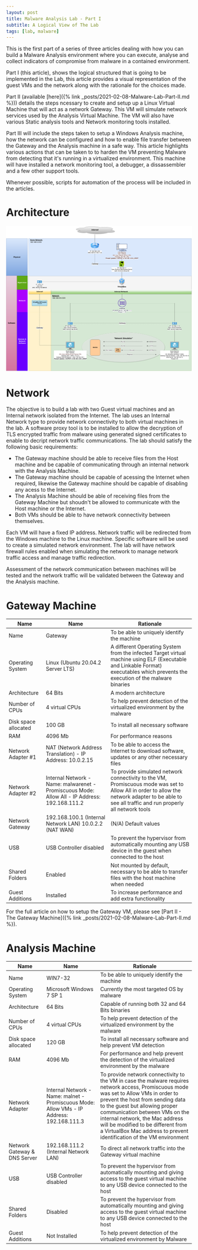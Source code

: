 ```yaml
---
layout: post
title: Malware Analysis Lab - Part I
subtitle: A Logical View of The Lab
tags: [lab, malware]
---
```


This is the first part of a series of three articles dealing with how you can build a Malware Analysis environment where you can execute, analyse and collect indicators of compromise from malware in a contained environment. 

Part I (this article), shows the logical structured that is going to be implemented in the Lab, this article provides a visual representation of the guest VMs and the network along with the rationale for the choices made.

Part II (available [here]({% link _posts/2021-02-08-Malware-Lab-Part-II.md %})) details the steps ncessary to create and setup up a Linux Virtual Machine that will act as a network Gateway. This VM will simulate network services used by the Analysis Virtual Machine. The VM will also have various Static analysis tools and Network monitoring tools installed.

Part III will include the steps taken to setup a Windows Analysis machine, how the network can be configured and how to enable file transfer between the Gateway and the Analysis machine in a safe way. This article highlights various actions that can be taken to to harden the VM preventing Malware from detecting that it's running in a virtualized environment. This machine will have installed a network monitoring tool, a debugger, a dissassembler and a few other support tools.

Whenever possible, scripts for automation of the process will be included in the articles.

# Architecture

![](../assets/lab-part-1/Malware_Analysis_Lab.png)

# Network

The objective is to build a lab with two Guest virtual machines and an Internal network isolated from the Internet. The lab uses an Internal Network type to provide network connectivity to both virtual machines in the lab. A software proxy tool is to be installed to allow the decryption of TLS encrypted traffic from malware using generated signed certificates to enable to decript network traffic communications. The lab should satisfy the following basic requirements:
- The Gateway machine should be able to receive files from the Host machine and be capable of communicating through an internal network with the Analysis Machine. 
- The Gateway machine should be capable of acessing the Internet when required, likewise the Gateway machine should be capable of disabling any acess to the Internet.
- The Analysis Machine should be able of receiving files from the Gateway Machine but shoudn't be allowed to communicate with the Host machine or the Internet. 
- Both VMs should be able to have network connectivity between themselves.

Each VM will have a fixed IP address. Network traffic will be redirected from the Windows machine to the Linux machine. Specific software will be used to create a simulated network environment. The lab will have network firewall rules enabled when simulating the network to manage network traffic access and manage traffic redirection.

Assessment of the network communication between machines will be tested and the network traffic will be validated  between the Gateway and the Analysis machine.

# Gateway Machine

| Name | Name | Rationale |
| --- | --- | --- |
| Name | Gateway | To be able to uniquely identify the machine |
| Operating System | Linux (Ubuntu 20.04.2 Server LTS) | A different Operating System from the infected Target virtual machine using ELF (Executable and Linkable Format) executables which prevents the execution of the malware binaries |
| Architecture | 64 Bits | A modern architecture |
| Number of CPUs | 4 virtual CPUs | To help prevent detection of the virtualized environment by the malware |
| Disk space allocated | 100 GB | To install all necessary software |
| RAM | 4096 Mb | For performance reasons |
| Network Adapter #1 | NAT (Network Address Translation) - IP Address: 10.0.2.15 | To be able to access the Internet to download software, updates or any other necessary files |
| Network Adapter #2 | Internal Network - Name: malwarenet - Promiscuous Mode: Allow All - IP Address: 192.168.111.2 | To provide simulated network connectivity to the VM, Promiscuous mode was set to Allow All in order to allow the network adapter to be able to see all traffic and run properly all network tools |
| Network Gateway | 192.168.100.1 (Internal Network LAN) 10.0.2.2 (NAT WAN) | (N/A) Default values |
| USB | USB Controller disabled | To prevent the hypervisor from automatically mounting any USB device in the guest when connected to the host |
| Shared Folders | Enabled | Not mounted by default, necessary to be able to transfer files with the host machine when needed |
| Guest Additions | Installed | To increase performance and add extra functionality |

For the full article on how to setup the Gateway VM, please see [Part II - The Gateway Machine]({% link _posts/2021-02-08-Malware-Lab-Part-II.md %}).

# Analysis Machine

| Name | Name | Rationale |
| --- | --- | --- |
| Name | WIN7-32 | To be able to uniquely identify the machine |
| Operating System | Microsoft Windows 7 SP 1 | Currently the most targeted OS by malware |
| Architecture | 64 Bits | Capable of running both 32 and 64 Bits binaries |
| Number of CPUs | 4 virtual CPUs | To help prevent detection of  the virtualized environment by the malware |
| Disk space allocated | 120 GB | To install all necessary software and help prevent VM detection |
| RAM | 4096 Mb | For performance and help prevent the detection of the virtualized environment by the malware |
| Network Adapter | Internal Network - Name: malnet - Promiscuous Mode: Allow VMs -	IP Address: 192.168.111.3 | To provide network connectivity to the VM in case the malware requires network access, Promiscuous mode was set to Allow VMs in order to prevent the host from sending data to the guest but allowing proper communication between VMs on the internal network, the Mac address will be modified to be different from a VirtualBox Mac address to prevent identification of the VM environment |
| Network Gateway & DNS Server | 192.168.111.2 (Internal Network LAN) | To direct all network traffic into the Gateway virtual machine |
| USB | USB Controller disabled | To prevent the hypervisor from automatically mounting and giving access to the guest virtual machine to any USB device connected to the host |
| Shared Folders | Disabled | To prevent the hypervisor from automatically mounting and giving access to the guest virtual machine to any USB device connected to the host |
| Guest Additions | Not Installed | To help prevent detection of  the virtualized environment by Malware |